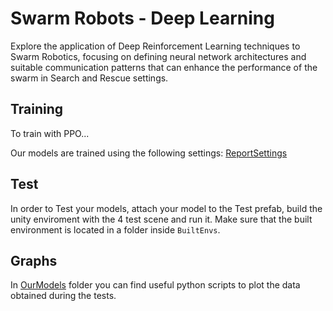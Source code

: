 # Swarm Robots - Deep Learning

Explore the application of Deep Reinforcement Learning techniques to Swarm Robotics, focusing on defining neural network architectures and suitable communication patterns that can enhance the performance of the swarm in Search and Rescue settings. 

## Training 

To train with PPO...

Our models are trained using the following settings: [ReportSettings](config/OurConfig/ReportSettings.yaml)

## Test 

In order to Test your models, attach your model to the Test prefab, build the unity enviroment with the 4 test scene and run it. Make sure that the built environment is located in a folder inside `BuiltEnvs`.

## Graphs

In [OurModels](OurModels/) folder you can find useful python scripts to plot the data obtained during the tests.